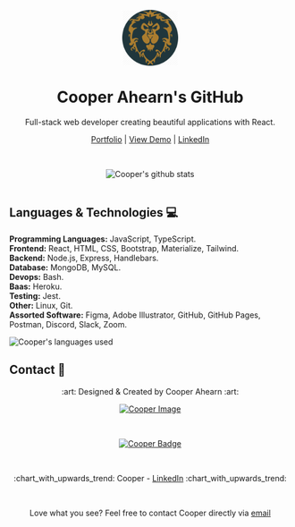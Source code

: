 <p align="center">
 <img width="100px" src="./media/my_life.jpg" align="center" alt="Valiant Artwork" />
 <h1 align="center">Cooper Ahearn's GitHub</h1>
 <p align="center">Full-stack web developer creating beautiful applications with React.</p>
</p>

  <p align="center">
    <a href="https://94cooper94.github.io/portfolio/">Portfolio</a>
    |
    <a href="https://94cooper94.github.io/weatherDashboard/">View Demo</a>
    |
    <a href="https://www.linkedin.com/in/lcahearn/">LinkedIn</a>
  </p>  
  <br>
  <p align="center">
    <img alt="Cooper's github stats" src="https://github-readme-stats.vercel.app/api?username=94Cooper94&count_private=true&theme=tokyonight" />
    <br />
    <br />
  </p>
</p>

## Languages & Technologies :computer:

**Programming Languages:** JavaScript, TypeScript. <br>
**Frontend:** React, HTML, CSS, Bootstrap, Materialize, Tailwind. <br>
**Backend:** Node.js, Express, Handlebars. <br>
**Database:** MongoDB, MySQL. <br>
**Devops:** Bash. <br>
**Baas:** Heroku. <br>
**Testing:** Jest. <br>
**Other:** Linux, Git. <br>
**Assorted Software:** Figma, Adobe Illustrator, GitHub, GitHub Pages, Postman, Discord, Slack, Zoom. <br>
<!-- Mobile:  <br> -->
<!-- AI/ML:  <br> -->

![Cooper's languages used](https://github-readme-stats.vercel.app/api/top-langs?username=94Cooper94&count_private=true&theme=tokyonight)

## Contact :email:

<p align="center">
:art: Designed & Created by Cooper Ahearn :art:
</p>
<p align="center">
<a href="https://github.com/94Cooper94"><img alt="Cooper Image" src="https://github.com/94Cooper94.png?size=50" /></a></p>
<br>
<p align="center">
<a href="https://github.com/94Cooper94"><img alt="Cooper Badge" src="https://img.shields.io/badge/Github-94Cooper94-4cbbb9" /></a></p>
<br>
<p align="center">:chart_with_upwards_trend: Cooper - <a href="https://www.linkedin.com/in/lcahearn/">LinkedIn</a> :chart_with_upwards_trend:</p>
<br>

<p align="center">Love what you see? Feel free to contact Cooper directly via <a href="mailto:LCAhearn94@gmail.com">email</a></p>